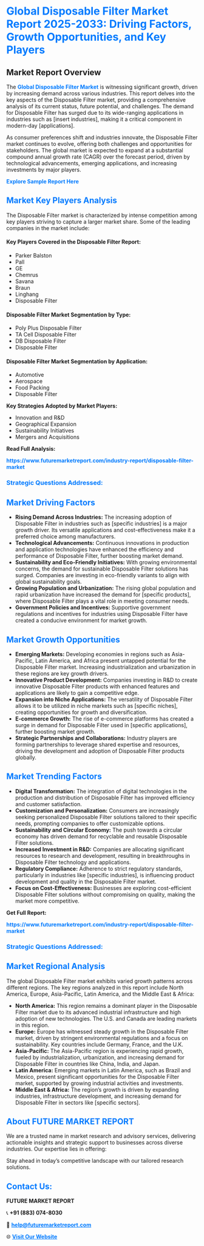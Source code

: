 <h1 style="color: #007BFF;">Global Disposable Filter Market Report 2025-2033: Driving Factors, Growth Opportunities, and Key Players</h1>

<section id="overview">
<h2>Market Report Overview</h2>
<p>The <a href="https://www.futuremarketreport.com/industry-report/disposable-filter-market" style="color: #007BFF; text-decoration: none;"><strong>Global Disposable Filter Market</strong></a> is witnessing significant growth, driven by increasing demand across various industries. This report delves into the key aspects of the Disposable Filter market, providing a comprehensive analysis of its current status, future potential, and challenges. The demand for Disposable Filter has surged due to its wide-ranging applications in industries such as [insert industries], making it a critical component in modern-day [applications].</p>
<p>As consumer preferences shift and industries innovate, the Disposable Filter market continues to evolve, offering both challenges and opportunities for stakeholders. The global market is expected to expand at a substantial compound annual growth rate (CAGR) over the forecast period, driven by technological advancements, emerging applications, and increasing investments by major players.</p>
</section>

<section id="overview">
<p><a href="https://www.futuremarketreport.com/request-sample/reportId=99138" style="color: #007BFF; text-decoration: none;"><strong>Explore Sample Report Here</strong></a></p>
</section>

<section id="key-players">
<h2 style="color: #007BFF;">Market Key Players Analysis</h2>
<p>The Disposable Filter market is characterized by intense competition among key players striving to capture a larger market share. Some of the leading companies in the market include:</p>
<h4>Key Players Covered in the Disposable Filter Report:</h4>
<ul><li>Parker Balston</li><li>Pall</li><li>GE</li><li>Chemrus</li><li>Savana</li><li>Braun</li><li>Linghang</li><li>Disposable Filter</li></ul>
<h4>Disposable Filter Market Segmentation by Type:</h4>
<ul><li>Poly Plus Disposable Filter</li><li>TA Cell Disposable Filter</li><li>DB Disposable Filter</li><li>Disposable Filter</li></ul>

<h4>Disposable Filter Market Segmentation by Application:</h4>
<ul><li>Automotive</li><li>Aerospace</li><li>Food Packing</li><li>Disposable Filter</li></ul>
<p><strong>Key Strategies Adopted by Market Players:</strong></p>
<ul>
<li>Innovation and R&D</li>
<li>Geographical Expansion</li>
<li>Sustainability Initiatives</li>
<li>Mergers and Acquisitions</li>
</ul>
</section>

<section>
<p><strong>Read Full Analysis: </strong></p><a href="https://www.futuremarketreport.com/industry-report/disposable-filter-market" style="color: #007BFF; text-decoration: none;"><strong>https://www.futuremarketreport.com/industry-report/disposable-filter-market</strong></a>
<h3 style="color: #007BFF;">Strategic Questions Addressed:</h3>
</section>

<section id="driving-factors">
<h2 style="color: #007BFF;">Market Driving Factors</h2>
<ul>
<li><strong>Rising Demand Across Industries:</strong> The increasing adoption of Disposable Filter in industries such as [specific industries] is a major growth driver. Its versatile applications and cost-effectiveness make it a preferred choice among manufacturers.</li>
<li><strong>Technological Advancements:</strong> Continuous innovations in production and application technologies have enhanced the efficiency and performance of Disposable Filter, further boosting market demand.</li>
<li><strong>Sustainability and Eco-Friendly Initiatives:</strong> With growing environmental concerns, the demand for sustainable Disposable Filter solutions has surged. Companies are investing in eco-friendly variants to align with global sustainability goals.</li>
<li><strong>Growing Population and Urbanization:</strong> The rising global population and rapid urbanization have increased the demand for [specific products], where Disposable Filter plays a vital role in meeting consumer needs.</li>
<li><strong>Government Policies and Incentives:</strong> Supportive government regulations and incentives for industries using Disposable Filter have created a conducive environment for market growth.</li>
</ul>
</section>

<section id="growth-opportunities">
<h2 style="color: #007BFF;">Market Growth Opportunities</h2>
<ul>
<li><strong>Emerging Markets:</strong> Developing economies in regions such as Asia-Pacific, Latin America, and Africa present untapped potential for the Disposable Filter market. Increasing industrialization and urbanization in these regions are key growth drivers.</li>
<li><strong>Innovative Product Development:</strong> Companies investing in R&D to create innovative Disposable Filter products with enhanced features and applications are likely to gain a competitive edge.</li>
<li><strong>Expansion into Niche Applications:</strong> The versatility of Disposable Filter allows it to be utilized in niche markets such as [specific niches], creating opportunities for growth and diversification.</li>
<li><strong>E-commerce Growth:</strong> The rise of e-commerce platforms has created a surge in demand for Disposable Filter used in [specific applications], further boosting market growth.</li>
<li><strong>Strategic Partnerships and Collaborations:</strong> Industry players are forming partnerships to leverage shared expertise and resources, driving the development and adoption of Disposable Filter products globally.</li>
</ul>
</section>

<section id="trending-factors">
<h2 style="color: #007BFF;">Market Trending Factors</h2>
<ul>
<li><strong>Digital Transformation:</strong> The integration of digital technologies in the production and distribution of Disposable Filter has improved efficiency and customer satisfaction.</li>
<li><strong>Customization and Personalization:</strong> Consumers are increasingly seeking personalized Disposable Filter solutions tailored to their specific needs, prompting companies to offer customizable options.</li>
<li><strong>Sustainability and Circular Economy:</strong> The push towards a circular economy has driven demand for recyclable and reusable Disposable Filter solutions.</li>
<li><strong>Increased Investment in R&D:</strong> Companies are allocating significant resources to research and development, resulting in breakthroughs in Disposable Filter technology and applications.</li>
<li><strong>Regulatory Compliance:</strong> Adherence to strict regulatory standards, particularly in industries like [specific industries], is influencing product development and quality in the Disposable Filter market.</li>
<li><strong>Focus on Cost-Effectiveness:</strong> Businesses are exploring cost-efficient Disposable Filter solutions without compromising on quality, making the market more competitive.</li>
</ul>
</section>

<section>
<p><strong>Get Full Report: </strong></p><a href="https://www.futuremarketreport.com/industry-report/disposable-filter-market" style="color: #007BFF; text-decoration: none;"><strong>https://www.futuremarketreport.com/industry-report/disposable-filter-market</strong></a>
<h3 style="color: #007BFF;">Strategic Questions Addressed:</h3>
</section>


<section id="regional-analysis">
<h2 style="color: #007BFF;">Market Regional Analysis</h2>
<p>The global Disposable Filter market exhibits varied growth patterns across different regions. The key regions analyzed in this report include North America, Europe, Asia-Pacific, Latin America, and the Middle East & Africa:</p>
<ul>
<li><strong>North America:</strong> This region remains a dominant player in the Disposable Filter market due to its advanced industrial infrastructure and high adoption of new technologies. The U.S. and Canada are leading markets in this region.</li>
<li><strong>Europe:</strong> Europe has witnessed steady growth in the Disposable Filter market, driven by stringent environmental regulations and a focus on sustainability. Key countries include Germany, France, and the U.K.</li>
<li><strong>Asia-Pacific:</strong> The Asia-Pacific region is experiencing rapid growth, fueled by industrialization, urbanization, and increasing demand for Disposable Filter in countries like China, India, and Japan.</li>
<li><strong>Latin America:</strong> Emerging markets in Latin America, such as Brazil and Mexico, present significant opportunities for the Disposable Filter market, supported by growing industrial activities and investments.</li>
<li><strong>Middle East & Africa:</strong> The region’s growth is driven by expanding industries, infrastructure development, and increasing demand for Disposable Filter in sectors like [specific sectors].</li>
</ul>
</section>

<footer>
<h2 style="color: #007BFF;">About FUTURE MARKET REPORT</h2>
<p>We are a trusted name in market research and advisory services, delivering actionable insights and strategic support to businesses across diverse industries. Our expertise lies in offering:</p>

<p>Stay ahead in today’s competitive landscape with our tailored research solutions.</p>

<h2 style="color: #007BFF;">Contact Us:</h2>
<p><strong>FUTURE MARKET REPORT</strong></p>
<p>📞 <strong>+91 (883) 074-8030</strong></p>
<p>📧 <strong><a href="mailto:help@futuremarketreport.com" style="color: #007BFF;">help@futuremarketreport.com</a></strong></p>
<p>🌐 <strong><a href="https://www.futuremarketreport.com/" style="color: #007BFF;">Visit Our Website</a></strong></p>
</footer>